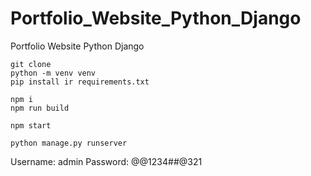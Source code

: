 # Portfolio_Website_Python_Django
 Portfolio Website Python Django


```
git clone
python -m venv venv
pip install ir requirements.txt
```

```javascript-React
npm i
npm run build

npm start
```

```
python manage.py runserver

```
Username: admin
Password: @@1234##@321
```